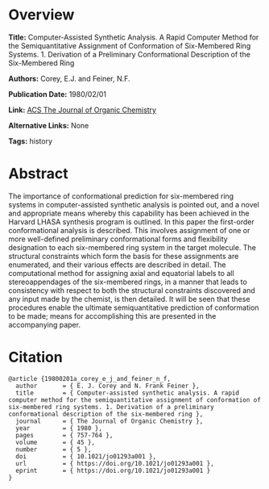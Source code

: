 # Overview
**Title:**
Computer-Assisted Synthetic Analysis. A Rapid Computer Method for the Semiquantitative Assignment of Conformation of Six-Membered Ring Systems. 1. Derivation of a Preliminary Conformational Description of the Six-Membered Ring

**Authors:**
Corey, E.J. and Feiner, N.F.

**Publication Date:**
1980/02/01

**Link:**
[ACS The Journal of Organic Chemistry](https://pubs.acs.org/doi/10.1021/jo01293a001)

**Alternative Links:**
None

**Tags:**
history


# Abstract
The importance of conformational prediction for six-membered ring systems in computer-assisted synthetic analysis is pointed out, and a novel and appropriate means whereby this capability has been achieved in the Harvard LHASA synthesis program is outlined.
In this paper the first-order conformational analysis is described.
This involves assignment of one or more well-defined preliminary conformational forms and flexibility designation to each six-membered ring system in the target molecule.
The structural constraints which form the basis for these assignments are enumerated, and their various effects are described in detail.
The computational method for assigning axial and equatorial labels to all stereoappendages of the six-membered rings, in a manner that leads to consistency with respect to both the structural constraints discovered and any input made by the chemist, is then detailed.
It will be seen that these procedures enable the ultimate semiquantitative prediction of conformation to be made; means for accomplishing this are presented in the accompanying paper.


# Citation
```
@article {19800201a_corey_e_j_and_feiner_n_f,
  author       = { E. J. Corey and N. Frank Feiner },
  title        = { Computer-assisted synthetic analysis. A rapid computer method for the semiquantitative assignment of conformation of six-membered ring systems. 1. Derivation of a preliminary conformational description of the six-membered ring },
  journal      = { The Journal of Organic Chemistry },
  year         = { 1980 },
  pages        = { 757-764 },
  volume       = { 45 },
  number       = { 5 },
  doi          = { 10.1021/jo01293a001 },
  url          = { https://doi.org/10.1021/jo01293a001 },
  eprint       = { https://doi.org/10.1021/jo01293a001 }
}
```
